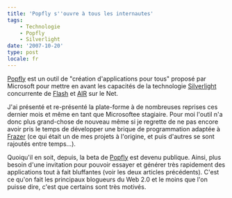 ```yaml
---
title: 'Popfly s''ouvre à tous les internautes'
tags:
    - Technologie
    - Popfly
    - Silverlight
date: '2007-10-20'
type: post
locale: fr
---
```


[Popfly](http://popfly.ms/) est un outil de &quot;création d'applications pour tous&quot; proposé par Microsoft pour mettre en avant les capacités de la technologie [Silverlight](http://msdn.microsoft.com/en-us/silverlight/bb187358.aspx) concurrente de [Flash](http://www.adobe.com/products/flash.html) et [AIR](http://www.adobe.com/products/air.html) sur le Net.</p>

J'ai présenté et re-présenté la plate-forme à de nombreuses reprises ces dernier mois et même en tant que Microsoftee stagiaire. Pour moi l'outil n'a donc plus grand-chose de nouveau même si je regrette de ne pas encore avoir pris le temps de développer une brique de programmation adaptée à [Frazer](http://www.frazer.biz) (ce qui était un de mes projets à l'origine, et puis d'autres se sont rajoutés entre temps…).

Quoiqu'il en soit, depuis, la beta de [Popfly](http://popfly.ms/) est devenu publique. Ainsi, plus besoin d'une invitation pour pouvoir essayer et générer très rapidement des applications tout à fait bluffantes (voir les deux articles précédents). C'est ce qu'on fait les principaux blogueurs du Web 2.0 et le moins que l'on puisse dire, c'est que certains sont très motivés.
